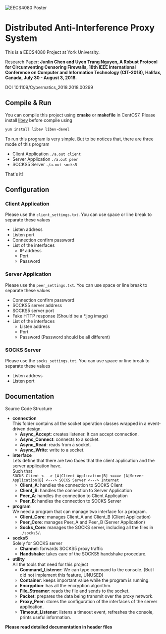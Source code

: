 ![EECS4080 Poster](https://masterchan.me/eecs4080.png)

# Distributed Anti-Interference Proxy System

This is a EECS4080 Project at York University. 

Research Paper: **Junlin Chen and Uyen Trang Nguyen, A Robust Protocol for Circumventing Censoring Firewalls, 18th IEEE International Conference on Computer and Information Technology (CIT-2018), Halifax, Canada, July 30 - August 3, 2018.**

DOI 10.1109/Cybermatics_2018.2018.00299


## Compile & Run

You can compile this project using **cmake** or **makefile** in CentOS7. Please install [libev](https://github.com/enki/libev) before compile using 
```sh
yum install libev libev-devel
```
To run this program is very simple. But to be notices that, there are three mode of this program
- Client Application ``./a.out client``
- Server Application ``./a.out peer``
- SOCKS5 Server ``./a.out socks5``

That's it!

## Configuration

### Client Application
Please use the ``client_settings.txt``. You can use space or line break to separate these values

- Listen address
- Listen port
- Connection confirm password
- List of the interfaces
    - IP address
    - Port
    - Password


### Server Application
Please use the ``peer_settings.txt``. You can use space or line break to separate these values

- Connection confirm password
- SOCKS5 server address
- SOCKS5 server port
- Fake HTTP response (Should be a *.jpg image)
- List of the interfaces
    - Listen address
    - Port
    - Password (Password should be all different)
   
### SOCKS Server
Please use the ``socks_settings.txt``. You can use space or line break to separate these values

- Listen address
- Listen port


## Documentation

Source Code Structure

- **connection** <br />
This folder contains all the socket operation classes wrapped in a event-driven design.
    - **Async_Accept**: creates listener. It can accept connection.
    - **Async_Connect**: connects to a socket.
    - **Async_Read**: reads from a socket.
    - **Async_Write**: write to a socket.
- **interface** <br />
Lets define that there are two faces that the client application and the server application have. <br />
Such that <br />
``SOCKS Client <---> [A|Client Application|B] <===> [A|Server Application|B] <---> SOCKS Server <---> Internet``
    - **Client_A**: handles the connection to SOCKS Client
    - **Client_B**: handles the connection to Server Application
    - **Peer_A**: handles the connection to Client Application
    - **Peer_B**: handles the connection to SOCKS Server
- **program** <br />
We need a program that can manage two interface for a program. <br />
    - **Client_Core**: manages Client_A and Client_B (Client Application)
    - **Peer_Core**: manages Peer_A and Peer_B (Server Application)
    - **Socks_Core**: manages the SOCKS server, including all the files in ``./socks5/``.
- **socks5** <br />
Solely for SOCKS server <br />
    - **Channel**: forwards SOCKS5 proxy traffic
    - **Handshake**: takes care of the SOCKS5 handshake procedure.
- **utility** <br />
All the tools that need for this project<br />
    - **Command_Listener**: We can type command to the console. (But I did not implement this feature, UNUSED)
    - **Container**: keeps important value while the program is running.
    - **Encryption**: has all the encryption algorithm.
    - **File_Streamer**: reads the file and sends to the socket.
    - **Packet**: prepares the data being transmit over the proxy network.
    - **Proxy_Peer**: stores the configuration of the interfaces of the server application.
    - **Timeout_Listener**: listens a timeout event, refreshes the console, prints useful information.
    
    
    
    
    
    


**Please read detailed documentation in header files**
